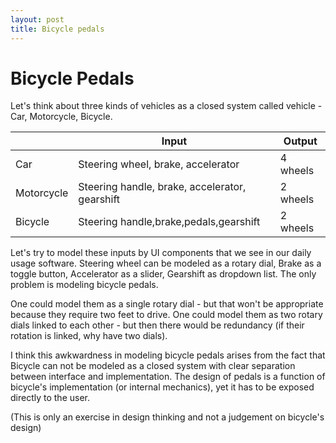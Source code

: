 ```yaml
---
layout: post
title: Bicycle pedals
---
```


Bicycle Pedals
===

Let's think about three kinds of vehicles as a closed system called vehicle - Car, Motorcycle, Bicycle.

| | Input | Output |
|-|-------|--------|
|Car|Steering wheel, brake, accelerator|4 wheels|
|Motorcycle|Steering handle, brake, accelerator, gearshift|2 wheels|
|Bicycle|Steering handle,brake,pedals,gearshift|2 wheels|

Let's try to model these inputs by UI components that we see in our daily usage software. Steering wheel can be modeled as a rotary dial, Brake as a toggle button, Accelerator as a slider, Gearshift as dropdown list. The only problem is modeling bicycle pedals. 

One could model them as a single rotary dial - but that won't be appropriate because they require two feet to drive. One could model them as two rotary dials linked to each other - but then there would be redundancy (if their rotation is linked, why have two dials). 

I think this awkwardness in modeling bicycle pedals arises from the fact that Bicycle can not be modeled as a closed system with clear separation between interface and implementation. The design of pedals is a function of bicycle's implementation (or internal mechanics), yet it has to be exposed directly to the user.

(This is only an exercise in design thinking and not a judgement on bicycle's design)
